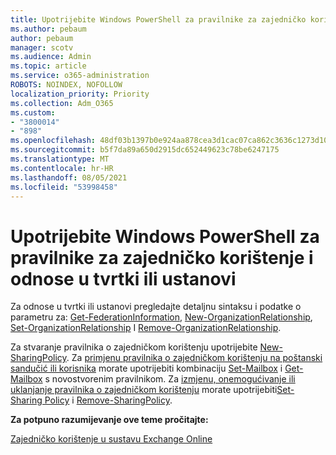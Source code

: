 ```yaml
---
title: Upotrijebite Windows PowerShell za pravilnike za zajedničko korištenje i odnose u tvrtki ili ustanovi
ms.author: pebaum
author: pebaum
manager: scotv
ms.audience: Admin
ms.topic: article
ms.service: o365-administration
ROBOTS: NOINDEX, NOFOLLOW
localization_priority: Priority
ms.collection: Adm_O365
ms.custom:
- "3800014"
- "898"
ms.openlocfilehash: 48df03b1397b0e924aa878cea3d1cac07ca862c3636c1273d10f4841a03fddcf
ms.sourcegitcommit: b5f7da89a650d2915dc652449623c78be6247175
ms.translationtype: MT
ms.contentlocale: hr-HR
ms.lasthandoff: 08/05/2021
ms.locfileid: "53998458"
---
```

# <a name="use-powershell-for-sharing-policies-and-organization-relationships"></a>Upotrijebite Windows PowerShell za pravilnike za zajedničko korištenje i odnose u tvrtki ili ustanovi


Za odnose u tvrtki ili ustanovi pregledajte detaljnu sintaksu i podatke o parametru za: [Get-FederationInformation](https://docs.microsoft.com/powershell/module/exchange/get-federationinformation), [New-OrganizationRelationship](https://docs.microsoft.com/powershell/module/exchange/new-organizationrelationship), [Set-OrganizationRelationship](https://docs.microsoft.com/powershell/module/exchange/set-organizationrelationship)  I  [Remove-OrganizationRelationship](https://docs.microsoft.com/powershell/module/exchange/remove-organizationrelationship).

Za stvaranje pravilnika o zajedničkom korištenju upotrijebite [New-SharingPolicy](https://docs.microsoft.com/powershell/module/exchange/new-sharingpolicy). Za [primjenu pravilnika o zajedničkom korištenju na poštanski sandučić ili korisnika](https://docs.microsoft.com/exchange/sharing/sharing-policies/apply-a-sharing-policy#use-exchange-online-powershell-to-apply-a-sharing-policy-to-one-or-more-mailboxes) morate upotrijebiti kombinaciju [Set-Mailbox](https://docs.microsoft.com/powershell/module/exchange/set-mailbox) i [Get-Mailbox](https://docs.microsoft.com/powershell/module/exchange/get-mailbox) s novostvorenim pravilnikom. Za [izmjenu, onemogućivanje ili uklanjanje pravilnika o zajedničkom korištenju](https://docs.microsoft.com/exchange/sharing/sharing-policies/modify-a-sharing-policy)  morate upotrijebiti[Set-Sharing Policy](https://docs.microsoft.com/powershell/module/exchange/set-sharingpolicy) i [Remove-SharingPolicy](https://docs.microsoft.com/powershell/module/exchange/remove-sharingpolicy).

**Za potpuno razumijevanje ove teme pročitajte:**

[Zajedničko korištenje u sustavu Exchange Online](https://docs.microsoft.com/exchange/sharing/sharing)